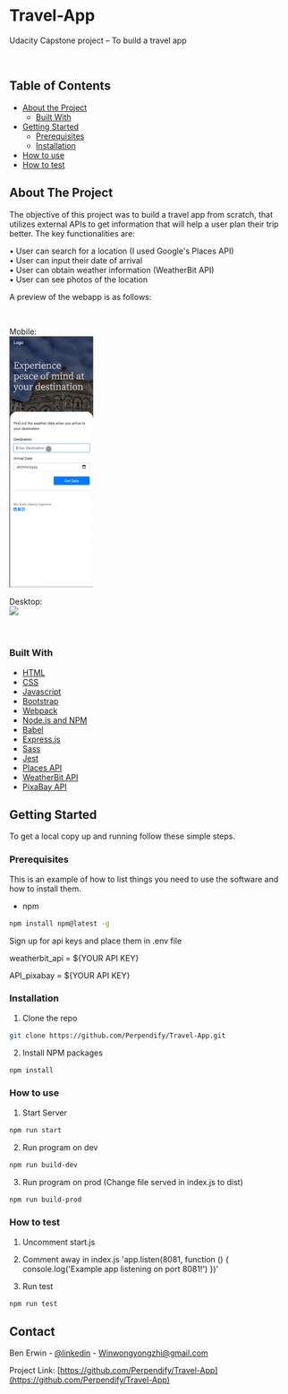 # Travel-App
Udacity Capstone project – To build a travel app 


<br>


<!-- TABLE OF CONTENTS -->
## Table of Contents

* [About the Project](#about-the-project)
  * [Built With](#built-with)
* [Getting Started](#getting-started)
  * [Prerequisites](#prerequisites)
  * [Installation](#installation)
* [How to use](#how-to-use)
* [How to test](#how-to-test)


<!-- ABOUT THE PROJECT -->
## About The Project

The objective of this project was to build a travel app from scratch, that utilizes external APIs to get information that will help a user plan their trip better. The key functionalities are:

• User can search for a location (I used Google's Places API) <br>
• User can input their date of arrival <br>
• User can obtain weather information (WeatherBit API) <br>
• User can see photos of the location <br>


A preview of the webapp is as follows:

<br>

Mobile:<br>
<img src="demonstrationMobile.gif"  style="width:150px;"/>

Desktop:<br>
<img src="demonstrationDesktop.gif"  style="width:550px;"/>

<br>




### Built With

* [HTML](https://www.w3schools.com/html/)
* [CSS](https://www.w3schools.com/css/)
* [Javascript](https://www.w3schools.com/js/)
* [Bootstrap](https://getbootstrap.com/)
* [Webpack](https://webpack.js.org/)
* [Node.js and NPM](https://nodejs.org/)
* [Babel](https://babeljs.io/)
* [Express.js](https://expressjs.com/)
* [Sass](https://sass-lang.com/)
* [Jest](https://jestjs.io/)
* [Places API](https://developers.google.com/places/web-service/overview)
* [WeatherBit API](https://www.weatherbit.io/api)
* [PixaBay API](https://pixabay.com/api/docs/)




<!-- GETTING STARTED -->
## Getting Started

To get a local copy up and running follow these simple steps.

### Prerequisites

This is an example of how to list things you need to use the software and how to install them.
* npm
```sh
npm install npm@latest -g
```

Sign up for api keys and place them in .env file

weatherbit_api = ${YOUR API KEY}

API_pixabay = ${YOUR API KEY}


### Installation

1. Clone the repo
```sh
git clone https://github.com/Perpendify/Travel-App.git
```
2. Install NPM packages
```sh
npm install
```

### How to use

1. Start Server
```sh
npm run start 
```

2. Run program on dev
```sh
npm run build-dev
```

3. Run program on prod (Change file served in index.js to dist)
```sh
npm run build-prod
```

### How to test

1. Uncomment start.js


2. Comment away in index.js
'app.listen(8081, function () {
  console.log('Example app listening on port 8081!')
 })' 


3. Run test
```sh
npm run test
```


<!-- CONTACT -->
## Contact

Ben Erwin - [@linkedin](https://www.linkedin.com/in/benjamin-erwin/) - Winwongyongzhi@gmail.com

Project Link: [https://github.com/Perpendify/Travel-App](https://github.com/Perpendify/Travel-App)


